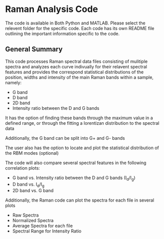# Raman Analysis Code

The code is available in Both Python and MATLAB. Please select the relevent folder for the specific code. Each code has its own README file outlining the important information specific to the code.

## General Summary

This code processes Raman spectral data files consisting of mulitiple spectra and analyzes each curve indivually for their relavent spectral features and provides the correspond statistical distributions of the position, widths and intensity of the main Raman bands within a sample, namely:

* G band
* D band
* 2D band
* Intensity ratio between the D and G bands

It has the option of finding these bands through the maximum value in a defined range, or through the fitting a lorentizan distribution to the spectral data

Additionally, the G band can be split into G+ and G- bands

The user also has the option to locate and plot the statistical distribution of the RBM modes (optional)

The code will also compare several spectral features in the following correlation plots:
* G band vs. Intensity ratio between the D and G bands (I<sub>d</sub>/I<sub>g</sub>)
* D band vs. I<sub>d</sub>/I<sub>g</sub>
* 2D band vs. G band

Additionally, the Raman code can plot the spectra for each file in several plots
* Raw Spectra
* Normalized Spectra
* Average Spectra for each file
* Spectral Range for Intensity Ratio

